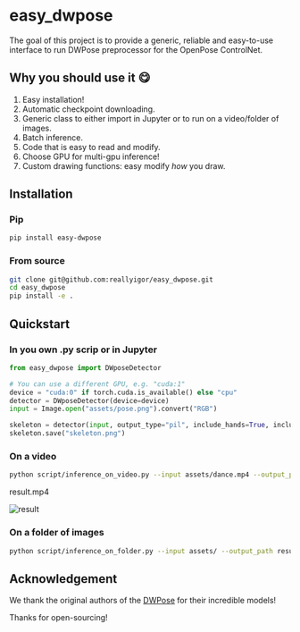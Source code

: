 # easy_dwpose

The goal of this project is to provide a generic, reliable and easy-to-use interface to run DWPose preprocessor for the OpenPose ControlNet.

## Why you should use it :yum:

1. Easy installation!
2. Automatic checkpoint downloading.
3. Generic class to either import in Jupyter or to run on a video/folder of images.
4. Batch inference.
5. Code that is easy to read and modify.
6. Choose GPU for multi-gpu inference!
7. Custom drawing functions: easy modify *how* you draw.

## Installation

### Pip

```bash
pip install easy-dwpose
```

### From source

```bash
git clone git@github.com:reallyigor/easy_dwpose.git
cd easy_dwpose
pip install -e .
```

## Quickstart

### In you own .py scrip or in Jupyter

```python
from easy_dwpose import DWposeDetector

# You can use a different GPU, e.g. "cuda:1"
device = "cuda:0" if torch.cuda.is_available() else "cpu"
detector = DWposeDetector(device=device)
input = Image.open("assets/pose.png").convert("RGB")

skeleton = detector(input, output_type="pil", include_hands=True, include_face=True)
skeleton.save("skeleton.png")
```

### On a video

```bash
python script/inference_on_video.py --input assets/dance.mp4 --output_path result.mp4
```

result.mp4

![result](https://github.com/user-attachments/assets/2be469d8-b177-47a6-9195-34cb7ce764dc)

### On a folder of images

```bash
python script/inference_on_folder.py --input assets/ --output_path results/
```

## Acknowledgement

We thank the original authors of the [DWPose](https://github.com/IDEA-Research/DWPose) for their incredible models!

Thanks for open-sourcing!
